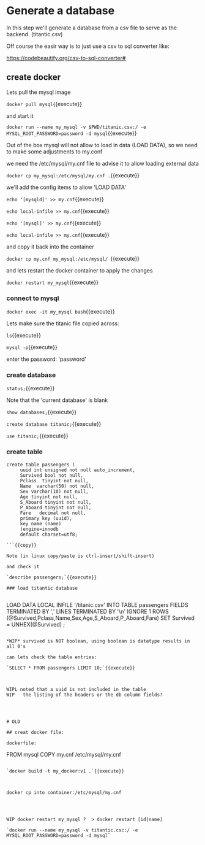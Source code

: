 
# Generate a database

In this step we'll generate a database from a csv file to serve as the backend. (titantic.csv)

Off course the easir way is to just use a csv to sql converter like:

https://codebeautify.org/csv-to-sql-converter#

## create docker

Lets pull the mysql image

`docker pull mysql`{{execute}}

and start it 

`docker run --name my_mysql -v $PWD/titanic.csv:/ -e MYSQL_ROOT_PASSWORD=password -d mysql`{{execute}}

Out of the box mysql will not allow to load in data (LOAD DATA), so we need to make some adjustments to my.conf

we need the /etc/mysql/my.cnf   file to advise it to allow loading external data

`docker cp my_mysql:/etc/mysql/my.cnf .`{{execute}}
 
we'll add the config items to allow 'LOAD DATA'

`echo '[mysqld]' >> my.cnf`{{execute}}

`echo local-infile >> my.cnf`{{execute}}

`echo '[mysql]' >> my.cnf`{{execute}}

`echo local-infile >> my.cnf`{{execute}}

and copy it back into the container

`docker cp my.cnf my_mysql:/etc/mysql/ `{{execute}}

and lets restart the docker container to apply the changes

`docker restart my_mysql`{{execute}}

### connect to mysql

`docker exec -it my_mysql bash`{{execute}}  

Lets make sure the titanic file copied across:

`ls`{{execute}}

`mysql -p`{{execute}}

enter the password: 'password'

### create database

`status;`{{execute}}

Note that the 'current database' is blank

`show databases;`{{execute}}

`create database titanic;`{{execute}}

`use titanic;`{{execute}}


### create table

```
create table passengers (
     uuid int unsigned not null auto_increment,
     Survived bool not null, 
     Pclass  tinyint not null,
     Name  varchar(50) not null,
     Sex varchar(10) not null,
     Age tinyint not null,
     S_Aboard tinyint not null,
     P_Aboard tinyint not null,
     Fare   decimal not null,
     primary key (uuid),
     key name (name)
     )engine=innodb
     default charset=utf8;
     
```{{copy}}

Note (in linux copy/paste is ctrl-insert/shift-insert)

and check it

`describe passengers;`{{execute}}

### load titantic database


```
LOAD DATA LOCAL INFILE '/titanic.csv' INTO TABLE passengers FIELDS TERMINATED BY ',' LINES TERMINATED BY '\n' IGNORE 1 ROWS (@Survived,Pclass,Name,Sex,Age,S_Aboard,P_Aboard,Fare)  SET Survived = UNHEX(@Survived) ;
```{{copy}}

*WIP* survived is NOT boolean, using boolean is datatype results in all 0's

can lets check the table entries:

`SELECT * FROM passengers LIMIT 10;`{{execute}}



WIPL noted that a uuid is not included in the table
WIP   the listing of the headers or the db column fields?




# OLD

## creat docker file:

dockerfile:

```
FROM mysql
COPY my.cnf /etc/mysql/my.cnf
```

`docker build -t my_docker:v1 .`{{execute}}



docker cp into container:/etc/mysql/my.cnf




WIP docker restart my_mysql ?  > docker restart [id|name]

`docker run --name my_mysql -v titantic.csc:/ -e MYSQL_ROOT_PASSWORD=password -d mysql`